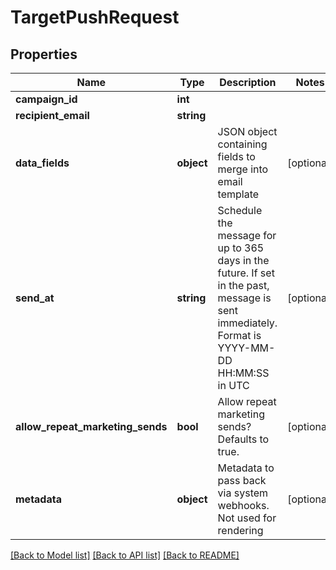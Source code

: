 # TargetPushRequest

## Properties
Name | Type | Description | Notes
------------ | ------------- | ------------- | -------------
**campaign_id** | **int** |  | 
**recipient_email** | **string** |  | 
**data_fields** | **object** | JSON object containing fields to merge into email template | [optional] 
**send_at** | **string** | Schedule the message for up to 365 days in the future. If set in the past, message is sent immediately. Format is YYYY-MM-DD HH:MM:SS in UTC | [optional] 
**allow_repeat_marketing_sends** | **bool** | Allow repeat marketing sends? Defaults to true. | [optional] 
**metadata** | **object** | Metadata to pass back via system webhooks. Not used for rendering | [optional] 

[[Back to Model list]](../../README.md#documentation-for-models) [[Back to API list]](../../README.md#documentation-for-api-endpoints) [[Back to README]](../../README.md)

